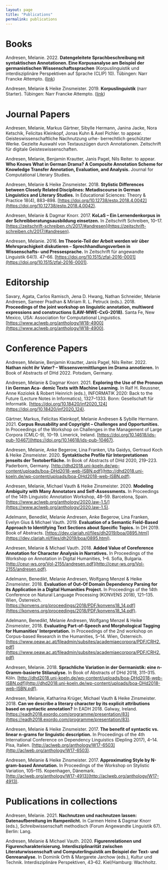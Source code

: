 ```yaml
---
layout: page
title: "Publications"
permalink: publications
---
```


# Books

<!-- Andresen, Melanie. 2023. **Computerlinguistische Methoden für die Digital Humanities.** Tübingen: Narr Francke Attempto.-->

Andresen, Melanie. 2022. **Datengeleitete Sprachbeschreibung mit syntaktischen Annotationen. Eine Korpusanalyse am Beispiel der germanistischen Wissenschaftssprachen** (Korpuslinguistik und interdisziplinäre Perspektiven auf Sprache (CLIP) 10). Tübingen: Narr Francke Attempto. ([link](https://www.narr.de/datengeleitete-sprachbeschreibung-mit-syntaktischen-annotationen-18514-1/))

Andresen, Melanie & Heike Zinsmeister. 2019. **Korpuslinguistik** (narr Starter). Tübingen: Narr Francke Attempto. ([link](https://www.narr.de/korpuslinguistik-18226-1/))

# Journal Papers

Andresen, Melanie, Markus Gärtner, Sibylle Hermann, Janina Jacke, Nora Ketschik, Felicitas Kleinkopf, Jonas Kuhn & Axel Pichler. to appear. Geisteswissenschaftliche Nachnutzung urhe- berrechtlich geschützter Werke. Gezielte Auswahl von Textauszügen durch Annotationen. Zeitschrift für digitale Geisteswissenschaften.


Andresen, Melanie,  Benjamin Krautter, Janis Pagel, Nils Reiter. to appear. **Who Knows What in German Drama? A Composite Annotation Scheme for Knowledge Transfer Annotation, Evaluation, and Analysis.** Journal for Computational Literary Studies.

Andresen, Melanie & Heike Zinsmeister. 2018. **Stylistic Differences between Closely Related Disciplines: Metadiscourse in German Linguistics and Literary Studies.** In Educational Sciences: Theory & Practice 18(4), 883–898. [https://doi.org/10.12738/estp.2018.4.0042](https://doi.org/10.12738/estp.2018.4.0042).

Andresen, Melanie & Dagmar Knorr. 2017. **KoLaS – Ein Lernendenkorpus in der Schreibberatungsausbildung einsetzen.** In Zeitschrift Schreiben, 10–17. [https://zeitschrift-schreiben.ch/2017/#andresen](https://zeitschrift-schreiben.ch/2017/#andresen).

Andresen, Melanie. 2016. **Im Theorie-Teil der Arbeit werden wir über Mehrsprachigkeit diskutieren – Sprechhandlungsverben in Wissenschafts- und Pressesprache.** In Zeitschrift für angewandte Linguistik 64(1). 47–66. [https://doi.org/10.1515/zfal-2016-0001](https://doi.org/10.1515/zfal-2016-0001).


# Editorship
Savary, Agata, Carlos Ramisch, Jena D. Hwang, Nathan Schneider, Melanie Andresen, Sameer Pradhan & Miriam R. L. Petruck (eds.). 2018. **Proceedings of the joint workshop on linguistic annotation, multiword expressions and constructions (LAW-MWE-CxG-2018).** Santa Fe, New Mexico, USA: Association for Computational Linguistics. [https://www.aclweb.org/anthology/W18-4900](https://www.aclweb.org/anthology/W18-4900).


# Conference Papers

Andresen, Melanie, Benjamin Krautter, Janis Pagel, Nils Reiter. 2022. **Nathan nicht ihr Vater? – Wissensvermittlungen im Drama annotieren.** In Book of Abstracts of DHd 2022. Potsdam, Germany.

Andresen, Melanie & Dagmar Knorr. 2021. **Exploring the Use of the Pronoun I in German Aca- demic Texts with Machine Learning.** In Ralf H. Reussner, Anne Koziolek & Robert Heinrich (eds.), INFORMATIK 2020: Back to the Future (Lecture Notes in Informatics), 1327–1333. Bonn: Gesellschaft für Informatik. [https://doi.org/10.18420/inf2020_124](https://doi.org/10.18420/inf2020_124).

Gärtner, Markus, Felicitas Kleinkopf, Melanie Andresen & Sybille Hermann. 2021. **Corpus Reusability and Copyright – Challenges and Opportunities.** In Proceedings of the Workshop on Challenges in the Management of Large Corpora (CMLC-9), 10–19. Limerick, Ireland. [https://doi.org/10.14618/ids-pub-10467](https://doi.org/10.14618/ids-pub-10467).

Andresen, Melanie, Anke Begerow, Lina Franken, Uta Gaidys, Gertraud Koch & Heike Zinsmeister. 2020. **Syntaktische Profile für Interpretationen jenseits der Textoberfläche.** In Book of Abstracts of DHd 2020, 219–223. Paderborn, Germany. [http://dhd2018.uni-koeln.de/wp-content/uploads/boa-DHd2018-web-ISBN.pdf](http://dhd2018.uni-koeln.de/wp-content/uploads/boa-DHd2018-web-ISBN.pdf).

Andresen, Melanie, Michael Vauth & Heike Zinsmeister. 2020. **Modeling Ambiguity with Many Annotators and Self-Assessments.** In Proceedings of the 14th Linguistic Annotation Workshop, 48–59. Barcelona, Spain. [https://www.aclweb.org/anthology/2020.law-1.5/](https://www.aclweb.org/anthology/2020.law-1.5).

Adelmann, Benedikt, Melanie Andresen, Anke Begerow, Lina Franken, Evelyn Gius & Michael Vauth. 2019. **Evaluation of a Semantic Field-Based Approach to Identifying Text Sections about Specific Topics.** In DH 2019. Book of Abstracts. [https://dev.clariah.nl/files/dh2019/boa/0895.html](https://dev.clariah.nl/files/dh2019/boa/0895.html).

Andresen, Melanie & Michael Vauth. 2018. **Added Value of Coreference Annotation for Character Analysis in Narratives.** In Proceedings of the Workshop on Annotation in Digital Humanities, 1–6. Sofia, Bulgaria. [http://ceur-ws.org/Vol-2155/andresen.pdf](http://ceur-ws.org/Vol-2155/andresen.pdf).

Adelmann, Benedikt, Melanie Andresen, Wolfgang Menzel & Heike Zinsmeister. 2018. **Evaluation of Out-Of Domain Dependency Parsing for its Application in a Digital Humanities Project.** In Proceedings of the 14th Conference on Natural Language Processing (KONVENS 2018), 121–135. Wien, Österreich. [https://konvens.org/proceedings/2018/PDF/konvens18_14.pdf](https://konvens.org/proceedings/2018/PDF/konvens18_14.pdf).

Adelmann, Benedikt, Melanie Andresen, Wolfgang Menzel & Heike Zinsmeister, 2018. **Evaluating Part-of-Speech and Morphological Tagging for Humanities’ Interpretation.** In Proceedings of the 2nd workshop on Corpus-based Research in the Humanities, 5–14. Wien, Österreich. [https://www.oeaw.ac.at/fileadmin/subsites/academiaecorpora/PDF/CRH2.pdf](https://www.oeaw.ac.at/fileadmin/subsites/academiaecorpora/PDF/CRH2.pdf)

Andresen, Melanie. 2018. **Sprachliche Variation in der Germanistik: eine n-Gramm-basierte Stilanalyse.** In Book of Abstracts of DHd 2018, 311–315. Köln. [http://dhd2018.uni-koeln.de/wp-content/uploads/boa-DHd2018-web-ISBN.pdf](http://dhd2018.uni-koeln.de/wp-content/uploads/boa-DHd2018-web-ISBN.pdf).

Andresen, Melanie, Katharina Krüger, Michael Vauth & Heike Zinsmeister. 2018. **Can we describe a literary character by its explicit attributions based on syntactic annotation?** In EADH 2018. Galway, Ireland. [https://eadh2018.exordo.com/programme/presentation/83](https://eadh2018.exordo.com/programme/presentation/83).

Andresen, Melanie & Heike Zinsmeister. 2017. **The benefit of syntactic vs. linear n-grams for linguistic description.** In Proceedings of the 4th International Conference on Dependency Linguistics (Depling 2017), 4–14. Pisa, Italien. [http://aclweb.org/anthology/W17-6503](http://aclweb.org/anthology/W17-6503).

Andresen, Melanie & Heike Zinsmeister. 2017. **Approximating Style by N-gram-based Annotation.** In Proceedings of the Workshop on Stylistic Variation, 105–115. Kopenhagen, Dänemark. [http://aclweb.org/anthology/W17-4913](http://aclweb.org/anthology/W17-4913).


# Publications in collections

<!-- Pagel, Janis, Benjamin Krautter, Melanie Andresen, Marcus Willand & Nils Reiter. im Erscheinen. Doing DH in a mixed-methods scenario. Reflecting Quantitative Drama Analytics. In Mixed Methods (Digital Humanities Research). Bielefeld: Transcript. -->

Andresen, Melanie. 2021. **Nachnutzen und nachnutzen lassen: Datenaufbereitung im Rampenlicht.** In Carmen Heine & Dagmar Knorr (eds.), Schreibwissenschaft methodisch (Forum Angewandte Linguistik 67). Berlin: Lang.

Andresen, Melanie & Michael Vauth. 2020. **Figurenrelationen und Figurencharakterisierung. Interdisziplinarität zwischen Literaturwissenschaft und Computerlinguistik am Beispiel der Text- und Genreanalyse.** In Dominik Orth & Margarete Jarchow (eds.), Kultur und Technik. Interdisziplinäre Perspektiven, 43–62. Kiel/Hamburg: Wachholtz.

<!-- Reviews
Andresen, Melanie. in Vorbereitung. Review of Annotations in Scholarly Editions and Research: Functions, Differentiation, Systematization (Julia Nantke, Frederik Schlupkothen). Digital Humanities Quarterly. -->